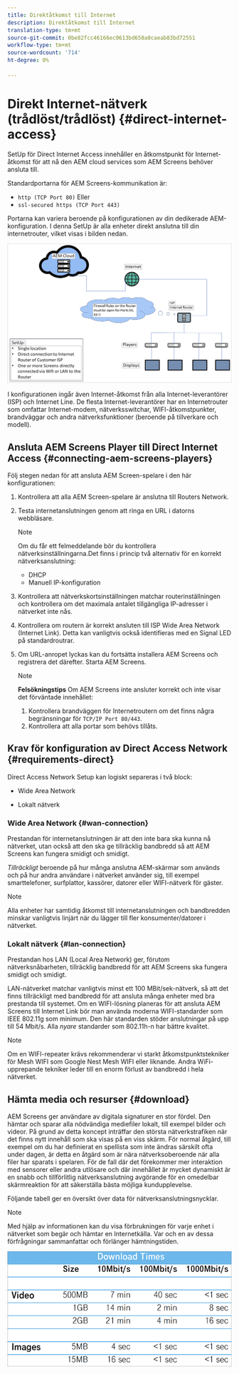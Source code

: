 ```yaml
---
title: Direktåtkomst till Internet
description: Direktåtkomst till Internet
translation-type: tm+mt
source-git-commit: 0be82fcc46166ec0613bd658a0caeab83bd72551
workflow-type: tm+mt
source-wordcount: '714'
ht-degree: 0%

---
```



# Direkt Internet-nätverk (trådlöst/trådlöst) {#direct-internet-access}

SetUp för Direct Internet Access innehåller en åtkomstpunkt för Internet-åtkomst för att nå den AEM cloud services som AEM Screens behöver ansluta till.

Standardportarna för AEM Screens-kommunikation är:
* `http (TCP Port 80)`
Eller
* `ssl-secured https (TCP Port 443)`

Portarna kan variera beroende på konfigurationen av din dedikerade AEM-konfiguration. I denna SetUp är alla enheter direkt anslutna till din internetrouter, vilket visas i bilden nedan.

![](/help/assets/direct-access-2.png)

I konfigurationen ingår även Internet-åtkomst från alla Internet-leverantörer (ISP) och Internet Line. De flesta Internet-leverantörer har en Internetrouter som omfattar Internet-modem, nätverksswitchar, WIFI-åtkomstpunkter, brandväggar och andra nätverksfunktioner (beroende på tillverkare och modell).

## Ansluta AEM Screens Player till Direct Internet Access {#connecting-aem-screens-players}

Följ stegen nedan för att ansluta AEM Screen-spelare i den här konfigurationen:

1. Kontrollera att alla AEM Screen-spelare är anslutna till Routers Network.
1. Testa internetanslutningen genom att ringa en URL i datorns webbläsare.

   >[!NOTE]
   >Om du får ett felmeddelande bör du kontrollera nätverksinställningarna.Det finns i princip två alternativ för en korrekt nätverksanslutning:
   >* DHCP
   >* Manuell IP-konfiguration


1. Kontrollera att nätverkskortsinställningen matchar routerinställningen och kontrollera om det maximala antalet tillgängliga IP-adresser i nätverket inte nås.

1. Kontrollera om routern är korrekt ansluten till ISP Wide Area Network (Internet Link). Detta kan vanligtvis också identifieras med en Signal LED på standardroutrar.
1. Om URL-anropet lyckas kan du fortsätta installera AEM Screens och registrera det därefter. Starta AEM Screens.

   >[!NOTE]
   >**Felsökningstips**
   >Om AEM Screens inte ansluter korrekt och inte visar det förväntade innehållet:
   >
   >1. Kontrollera brandväggen för Internetroutern om det finns några begränsningar för `TCP/IP Port 80/443`.
   >1. Kontrollera att alla portar som behövs tillåts.


## Krav för konfiguration av Direct Access Network {#requirements-direct}

Direct Access Network Setup kan logiskt separeras i två block:

* Wide Area Network

* Lokalt nätverk

### Wide Area Network {#wan-connection}

Prestandan för internetanslutningen är att den inte bara ska kunna nå nätverket, utan också att den ska ge tillräcklig bandbredd så att AEM Screens kan fungera smidigt och smidigt.

*Tillräckligt* beroende på hur många anslutna AEM-skärmar som används och på hur andra användare i nätverket använder sig, till exempel smarttelefoner, surfplattor, kassörer, datorer eller WIFI-nätverk för gäster.

>[!NOTE]
>Alla enheter har samtidig åtkomst till internetanslutningen och bandbredden minskar vanligtvis linjärt när du lägger till fler konsumenter/datorer i nätverket.

### Lokalt nätverk {#lan-connection}

Prestandan hos LAN (Local Area Network) ger, förutom nätverksnåbarheten, tillräcklig bandbredd för att AEM Screens ska fungera smidigt och smidigt.

LAN-nätverket matchar vanligtvis minst ett 100 MBit/sek-nätverk, så att det finns tillräckligt med bandbredd för att ansluta många enheter med bra prestanda till systemet.
Om en WIFI-lösning planeras för att ansluta AEM Screens till Internet Link bör man använda moderna WIFI-standarder som IEEE 802.11g som minimum. Den här standarden stöder anslutningar på upp till 54 Mbit/s. Alla *nyare* standarder som 802.11h-n har bättre kvalitet.

>[!NOTE]
>Om en WIFI-repeater krävs rekommenderar vi starkt åtkomstpunktstekniker för Mesh WIFI som Google Nest Mesh WIFI eller liknande. Andra WiFi-upprepande tekniker leder till en enorm förlust av bandbredd i hela nätverket.

## Hämta media och resurser {#download}

AEM Screens ger användare av digitala signaturer en stor fördel. Den hämtar och sparar alla nödvändiga mediefiler lokalt, till exempel bilder och videor. På grund av detta koncept inträffar den största nätverkstrafiken när det finns nytt innehåll som ska visas på en viss skärm.
För normal åtgärd, till exempel om du har definierat en spellista som inte ändras särskilt ofta under dagen, är detta en åtgärd som är nära nätverksoberoende när alla filer har sparats i spelaren.
För de fall där det förekommer mer interaktion med sensorer eller andra utlösare och där innehållet är mycket dynamiskt är en snabb och tillförlitlig nätverksanslutning avgörande för en omedelbar skärmreaktion för att säkerställa bästa möjliga kundupplevelse.

Följande tabell ger en översikt över data för nätverksanslutningsnycklar.

>[!NOTE]
>Med hjälp av informationen kan du visa förbrukningen för varje enhet i nätverket som begär och hämtar en Internetkälla. Var och en av dessa förfrågningar sammanfattar och förlänger hämtningstiden.

![](/help/assets/download-times-direct.png)

